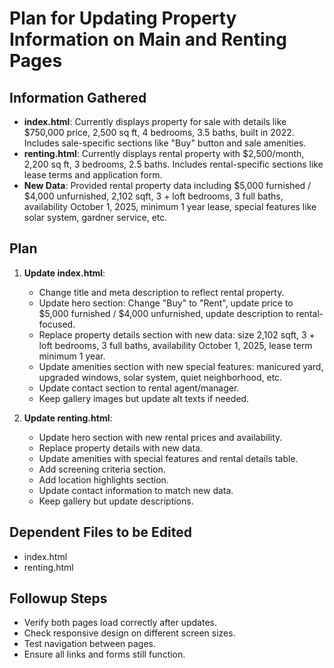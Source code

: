 # Plan for Updating Property Information on Main and Renting Pages

## Information Gathered
- **index.html**: Currently displays property for sale with details like $750,000 price, 2,500 sq ft, 4 bedrooms, 3.5 baths, built in 2022. Includes sale-specific sections like "Buy" button and sale amenities.
- **renting.html**: Currently displays rental property with $2,500/month, 2,200 sq ft, 3 bedrooms, 2.5 baths. Includes rental-specific sections like lease terms and application form.
- **New Data**: Provided rental property data including $5,000 furnished / $4,000 unfurnished, 2,102 sqft, 3 + loft bedrooms, 3 full baths, availability October 1, 2025, minimum 1 year lease, special features like solar system, gardner service, etc.

## Plan
1. **Update index.html**:
   - Change title and meta description to reflect rental property.
   - Update hero section: Change "Buy" to "Rent", update price to $5,000 furnished / $4,000 unfurnished, update description to rental-focused.
   - Replace property details section with new data: size 2,102 sqft, 3 + loft bedrooms, 3 full baths, availability October 1, 2025, lease term minimum 1 year.
   - Update amenities section with new special features: manicured yard, upgraded windows, solar system, quiet neighborhood, etc.
   - Update contact section to rental agent/manager.
   - Keep gallery images but update alt texts if needed.

2. **Update renting.html**:
   - Update hero section with new rental prices and availability.
   - Replace property details with new data.
   - Update amenities with special features and rental details table.
   - Add screening criteria section.
   - Add location highlights section.
   - Update contact information to match new data.
   - Keep gallery but update descriptions.

## Dependent Files to be Edited
- index.html
- renting.html

## Followup Steps
- Verify both pages load correctly after updates.
- Check responsive design on different screen sizes.
- Test navigation between pages.
- Ensure all links and forms still function.
